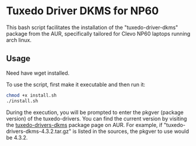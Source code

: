 # Tuxedo Driver DKMS for NP60

This bash script facilitates the installation of the "tuxedo-driver-dkms" package from the AUR, specifically tailored for Clevo NP60 laptops running arch linux.

## Usage
Need have wget installed.

To use the script, first make it executable and then run it:

```bash
chmod +x install.sh
./install.sh
```

During the execution, you will be prompted to enter the pkgver (package version) of the tuxedo-drivers. You can find the current version by visiting the [tuxedo-drivers-dkms](https://aur.archlinux.org/packages/tuxedo-drivers-dkms) package page on AUR. For example, if "tuxedo-drivers-dkms-4.3.2.tar.gz" is listed in the sources, the pkgver to use would be 4.3.2.
